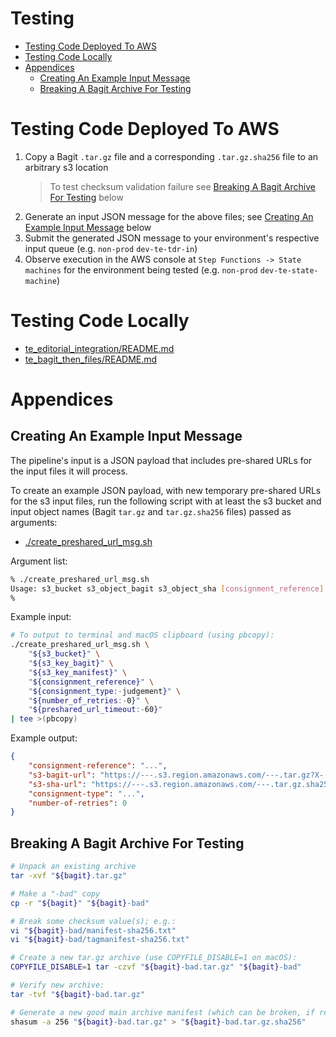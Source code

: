 # Testing

* [Testing Code Deployed To AWS](#testing-code-deployed-to-aws)
* [Testing Code Locally](#testing-code-locally)
* [Appendices](#appendices)
    * [Creating An Example Input Message](#creating-an-example-input-message)
    * [Breaking A Bagit Archive For Testing](#breaking-a-bagit-archive-for-testing)

# Testing Code Deployed To AWS

1. Copy a Bagit `.tar.gz` file and a corresponding `.tar.gz.sha256` file to an
    arbitrary s3 location
    > To test checksum validation failure see
        [Breaking A Bagit Archive For Testing](#breaking-a-bagit-archive-for-testing)
        below
2. Generate an input JSON message for the above files; see
    [Creating An Example Input Message](#creating-an-example-input-message)
    below
3. Submit the generated JSON message to your environment's respective input
    queue (e.g. `non-prod` `dev-te-tdr-in`)
4. Observe execution in the AWS console at `Step Functions -> State machines`
    for the environment being tested (e.g. `non-prod` `dev-te-state-machine`)

# Testing Code Locally

* [te_editorial_integration/README.md](te_editorial_integration/README.md)
* [te_bagit_then_files/README.md](te_bagit_then_files/README.md)

# Appendices

## Creating An Example Input Message

The pipeline's input is a JSON payload that includes pre-shared URLs for the
input files it will process.

To create an example JSON payload, with new temporary pre-shared URLs for the
s3 input files, run the following script with at least the s3 bucket and input
object names (Bagit `tar.gz` and `tar.gz.sha256` files) passed as arguments:

* [./create_preshared_url_msg.sh](./create_preshared_url_msg.sh)

Argument list:

```bash
% ./create_preshared_url_msg.sh 
Usage: s3_bucket s3_object_bagit s3_object_sha [consignment_reference] [consignment_type] [number_of_retries] [presign_url_expiry_secs]
% 
```

Example input:

```bash
# To output to terminal and macOS clipboard (using pbcopy):
./create_preshared_url_msg.sh \
    "${s3_bucket}" \
    "${s3_key_bagit}" \
    "${s3_key_manifest}" \
    "${consignment_reference}" \
    "${consignment_type:-judgement}" \
    "${number_of_retries:-0}" \
    "${preshared_url_timeout:-60}"
| tee >(pbcopy)
```

Example output:

```json
{
    "consignment-reference": "...",
    "s3-bagit-url": "https://---.s3.region.amazonaws.com/---.tar.gz?X-...",
    "s3-sha-url": "https://---.s3.region.amazonaws.com/---.tar.gz.sha256?X-...",
    "consignment-type": "...",
    "number-of-retries": 0
}
```

## Breaking A Bagit Archive For Testing

```bash
# Unpack an existing archive
tar -xvf "${bagit}.tar.gz"

# Make a "-bad" copy
cp -r "${bagit}" "${bagit}-bad"

# Break some checksum value(s); e.g.:
vi "${bagit}-bad/manifest-sha256.txt"
vi "${bagit}-bad/tagmanifest-sha256.txt"

# Create a new tar.gz archive (use COPYFILE_DISABLE=1 on macOS):
COPYFILE_DISABLE=1 tar -czvf "${bagit}-bad.tar.gz" "${bagit}-bad"

# Verify new archive:
tar -tvf "${bagit}-bad.tar.gz"

# Generate a new good main archive manifest (which can be broken, if required):
shasum -a 256 "${bagit}-bad.tar.gz" > "${bagit}-bad.tar.gz.sha256"
```
